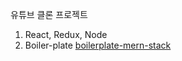 유튜브 클론 프로젝트

1. React, Redux, Node
2. Boiler-plate [boilerplate-mern-stack](https://github.com/jaewonhimnae/boilerplate-mern-stack)
